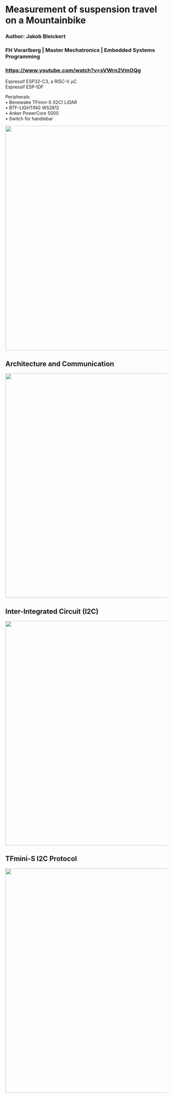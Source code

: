 # Measurement of suspension travel on a Mountainbike
### Author: Jakob Bleickert

### FH Vorarlberg  | Master Mechatronics  |  Embedded Systems Programming  
### https://www.youtube.com/watch?v=sVWrn2VmOQg

<!---
| University:   | FH Vorarlberg           |
|:------------- |:------------------------|
| Study Program:| Master Mechatronics     |
| Course:  | Embedded Systems Programming |
--->

Espressif ESP32-C3, a RISC-V µC  
Espressif ESP-IDF  

Peripherals:  
• Benewake TFmini-S (I2C) LiDAR  
• BTF-LIGHTING WS2812  
• Anker PowerCore 5000  
• Switch for handlebar  

<img src="https://user-images.githubusercontent.com/83948109/227863946-8b258366-a156-44f4-8481-366031919b7c.jpg" width="700" >  

## Architecture and Communication
<img src="https://user-images.githubusercontent.com/83948109/227796831-92b8fd4e-c28a-4dbd-924c-a6dc15222b51.jpg" width="700" >  

## Inter-Integrated Circuit (I2C)
<img src="https://user-images.githubusercontent.com/83948109/227797526-cfc71186-8914-4a47-9b0a-ebe10f60f9c0.JPG" width="700" >  

## TFmini-S I2C Protocol
<img src="https://user-images.githubusercontent.com/83948109/227797546-5df2627a-cb5a-4f19-8383-0aaf8ab09ded.JPG" width="700" >  
